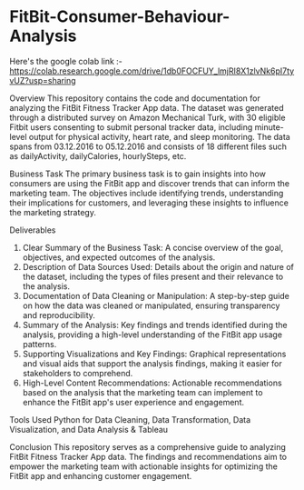 # FitBit-Consumer-Behaviour-Analysis 
Here's the google colab link :- https://colab.research.google.com/drive/1db0FOCFUY_lmjRI8X1zlvNk6pI7tyvUZ?usp=sharing

Overview
This repository contains the code and documentation for analyzing the FitBit Fitness Tracker App data. The dataset was generated through a distributed survey on Amazon Mechanical Turk, with 30 eligible Fitbit users consenting to submit personal tracker data, including minute-level output for physical activity, heart rate, and sleep monitoring. The data spans from 03.12.2016 to 05.12.2016 and consists of 18 different files such as dailyActivity, dailyCalories, hourlySteps, etc.

Business Task
The primary business task is to gain insights into how consumers are using the FitBit app and discover trends that can inform the marketing team. The objectives include identifying trends, understanding their implications for customers, and leveraging these insights to influence the marketing strategy.

Deliverables
1) Clear Summary of the Business Task: A concise overview of the goal, objectives, and expected outcomes of the analysis.
2) Description of Data Sources Used: Details about the origin and nature of the dataset, including the types of files present and their relevance to the analysis.
3) Documentation of Data Cleaning or Manipulation: A step-by-step guide on how the data was cleaned or manipulated, ensuring transparency and reproducibility.
4) Summary of the Analysis: Key findings and trends identified during the analysis, providing a high-level understanding of the FitBit app usage patterns.
5) Supporting Visualizations and Key Findings: Graphical representations and visual aids that support the analysis findings, making it easier for stakeholders to comprehend.
6) High-Level Content Recommendations: Actionable recommendations based on the analysis that the marketing team can implement to enhance the FitBit app's user experience and engagement.

Tools Used
Python for Data Cleaning, Data Transformation, Data Visualization, and Data Analysis & Tableau

Conclusion
This repository serves as a comprehensive guide to analyzing FitBit Fitness Tracker App data. The findings and recommendations aim to empower the marketing team with actionable insights for optimizing the FitBit app and enhancing customer engagement.
